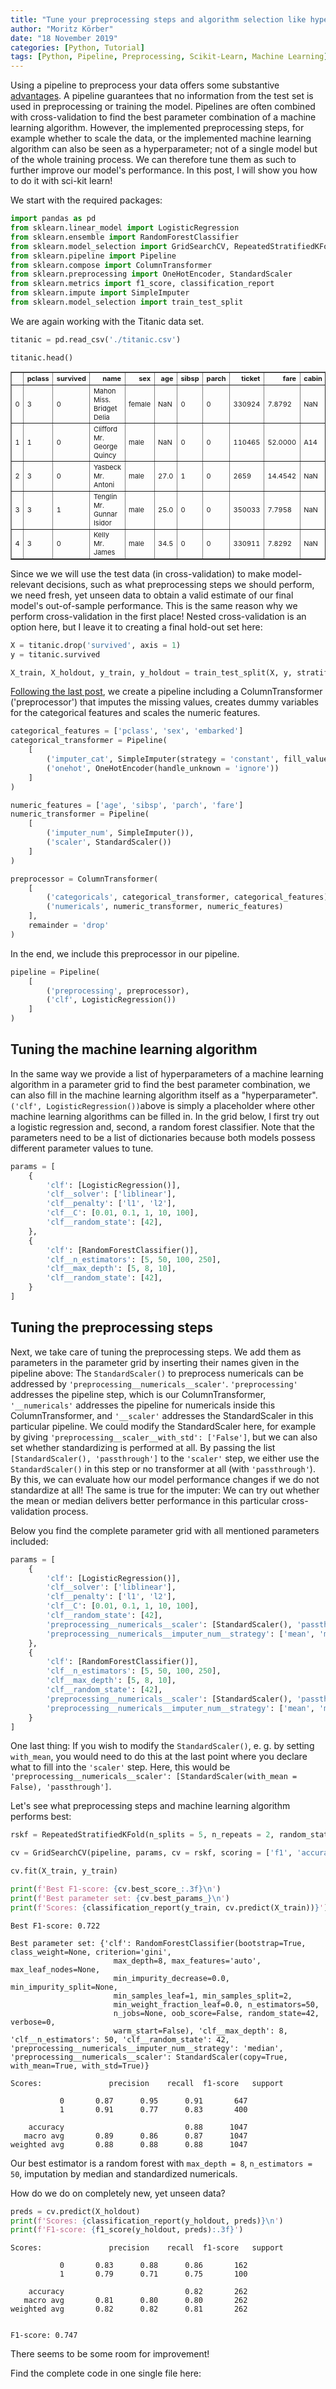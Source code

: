 ```yaml
---
title: "Tune your preprocessing steps and algorithm selection like hyperparameters"
author: "Moritz Körber"
date: "18 November 2019"
categories: [Python, Tutorial]
tags: [Python, Pipeline, Preprocessing, Scikit-Learn, Machine Learning]
---
```


Using a pipeline to preprocess your data offers some substantive [advantages](https://moritzkoerber.github.io/python/tutorial/2019/10/11/blogpost/). A pipeline guarantees that no information from the test set is used in preprocessing or training the model. Pipelines are often combined with cross-validation to find the best parameter combination of a machine learning algorithm. However, the implemented preprocessing steps, for example whether to scale the data, or the implemented machine learning algorithm can also be seen as a hyperparameter; not of a single model but of the whole training process. We can therefore tune them as such to further improve our model's performance. In this post, I will show you how to do it with sci-kit learn!

We start with the required packages:


```python
import pandas as pd
from sklearn.linear_model import LogisticRegression
from sklearn.ensemble import RandomForestClassifier
from sklearn.model_selection import GridSearchCV, RepeatedStratifiedKFold
from sklearn.pipeline import Pipeline
from sklearn.compose import ColumnTransformer
from sklearn.preprocessing import OneHotEncoder, StandardScaler
from sklearn.metrics import f1_score, classification_report
from sklearn.impute import SimpleImputer
from sklearn.model_selection import train_test_split
```

We are again working with the Titanic data set.


```python
titanic = pd.read_csv('./titanic.csv')

titanic.head()
```




<div>
<style scoped>
    .dataframe tbody tr th:only-of-type {
        vertical-align: middle;
    }

    .dataframe tbody tr th {
        vertical-align: top;
    }

    .dataframe thead th {
        text-align: right;
    }
</style>
<table border="1" class="dataframe" style="font-size: 11">
  <thead>
    <tr style="text-align: right">
      <th></th>
      <th>pclass</th>
      <th>survived</th>
      <th>name</th>
      <th>sex</th>
      <th>age</th>
      <th>sibsp</th>
      <th>parch</th>
      <th>ticket</th>
      <th>fare</th>
      <th>cabin</th>
      <th>embarked</th>
      <th>boat</th>
      <th>body</th>
      <th>home.dest</th>
    </tr>
  </thead>
  <tbody>
    <tr>
      <td>0</td>
      <td>3</td>
      <td>0</td>
      <td>Mahon Miss. Bridget Delia</td>
      <td>female</td>
      <td>NaN</td>
      <td>0</td>
      <td>0</td>
      <td>330924</td>
      <td>7.8792</td>
      <td>NaN</td>
      <td>Q</td>
      <td>NaN</td>
      <td>NaN</td>
      <td>NaN</td>
    </tr>
    <tr>
      <td>1</td>
      <td>1</td>
      <td>0</td>
      <td>Clifford Mr. George Quincy</td>
      <td>male</td>
      <td>NaN</td>
      <td>0</td>
      <td>0</td>
      <td>110465</td>
      <td>52.0000</td>
      <td>A14</td>
      <td>S</td>
      <td>NaN</td>
      <td>NaN</td>
      <td>Stoughton MA</td>
    </tr>
    <tr>
      <td>2</td>
      <td>3</td>
      <td>0</td>
      <td>Yasbeck Mr. Antoni</td>
      <td>male</td>
      <td>27.0</td>
      <td>1</td>
      <td>0</td>
      <td>2659</td>
      <td>14.4542</td>
      <td>NaN</td>
      <td>C</td>
      <td>C</td>
      <td>NaN</td>
      <td>NaN</td>
    </tr>
    <tr>
      <td>3</td>
      <td>3</td>
      <td>1</td>
      <td>Tenglin Mr. Gunnar Isidor</td>
      <td>male</td>
      <td>25.0</td>
      <td>0</td>
      <td>0</td>
      <td>350033</td>
      <td>7.7958</td>
      <td>NaN</td>
      <td>S</td>
      <td>13 15</td>
      <td>NaN</td>
      <td>NaN</td>
    </tr>
    <tr>
      <td>4</td>
      <td>3</td>
      <td>0</td>
      <td>Kelly Mr. James</td>
      <td>male</td>
      <td>34.5</td>
      <td>0</td>
      <td>0</td>
      <td>330911</td>
      <td>7.8292</td>
      <td>NaN</td>
      <td>Q</td>
      <td>NaN</td>
      <td>70.0</td>
      <td>NaN</td>
    </tr>
  </tbody>
</table>
</div>



Since we we will use the test data (in cross-validation) to make model-relevant decisions, such as what preprocessing steps we should perform, we need fresh, yet unseen data to obtain a valid estimate of our final model's out-of-sample performance. This is the same reason why we perform cross-validation in the first place! Nested cross-validation is an option here, but I leave it to creating a final hold-out set here:


```python
X = titanic.drop('survived', axis = 1)
y = titanic.survived

X_train, X_holdout, y_train, y_holdout = train_test_split(X, y, stratify = y, test_size = 0.2, random_state = 42)
```

[Following the last post](https://moritzkoerber.github.io/python/tutorial/2019/10/11/blogpost/), we create a pipeline including a ColumnTransformer ('preprocessor') that imputes the missing values, creates dummy variables for the categorical features and scales the numeric features.


```python
categorical_features = ['pclass', 'sex', 'embarked']
categorical_transformer = Pipeline(
    [
        ('imputer_cat', SimpleImputer(strategy = 'constant', fill_value = 'missing')),
        ('onehot', OneHotEncoder(handle_unknown = 'ignore'))
    ]
)

numeric_features = ['age', 'sibsp', 'parch', 'fare']
numeric_transformer = Pipeline(
    [
        ('imputer_num', SimpleImputer()),
        ('scaler', StandardScaler())
    ]
)

preprocessor = ColumnTransformer(
    [
        ('categoricals', categorical_transformer, categorical_features),
        ('numericals', numeric_transformer, numeric_features)
    ],
    remainder = 'drop'
)
```

In the end, we include this preprocessor in our pipeline.


```python
pipeline = Pipeline(
    [
        ('preprocessing', preprocessor),
        ('clf', LogisticRegression())
    ]
)
```

## Tuning the machine learning algorithm

In the same way we provide a list of hyperparameters of a machine learning algorithm in a parameter grid to find the best parameter combination, we can also fill in the machine learning algorithm itself as a "hyperparameter". `('clf', LogisticRegression())`above is simply a placeholder where other machine learning algorithms can be filled in. In the grid below, I first try out a logistic regression and, second, a random forest classifier. Note that the parameters need to be a list of dictionaries because both models possess different parameter values to tune.


```python
params = [
    {
        'clf': [LogisticRegression()],
        'clf__solver': ['liblinear'],
        'clf__penalty': ['l1', 'l2'],
        'clf__C': [0.01, 0.1, 1, 10, 100],
        'clf__random_state': [42],
    },
    {
        'clf': [RandomForestClassifier()],
        'clf__n_estimators': [5, 50, 100, 250],
        'clf__max_depth': [5, 8, 10],
        'clf__random_state': [42],
    }
]
```

## Tuning the preprocessing steps

Next, we take care of tuning the preprocessing steps. We add them as parameters in the parameter grid by inserting their names given in the pipeline above: The `StandardScaler()` to preprocess numericals can be addressed by `'preprocessing__numericals__scaler'`. `'preprocessing'` addresses the pipeline step, which is our ColumnTransformer, `'__numericals'` addresses the pipeline for numericals inside this ColumnTransformer, and `'__scaler'` addresses the StandardScaler in this particular pipeline. We could modify the StandardScaler here, for example by giving `'preprocessing__scaler__with_std': ['False']`, but we can also set whether standardizing is performed at all. By passing the list `[StandardScaler(), 'passthrough']` to the `'scaler'` step, we either use the `StandardScaler()` in this step or no transformer at all (with `'passthrough'`). By this, we can evaluate how our model performance changes if we do not standardize at all! The same is true for the imputer: We can try out whether the mean or median delivers better performance in this particular cross-validation process.

Below you find the complete parameter grid with all mentioned parameters included:


```python
params = [
    {
        'clf': [LogisticRegression()],
        'clf__solver': ['liblinear'],
        'clf__penalty': ['l1', 'l2'],
        'clf__C': [0.01, 0.1, 1, 10, 100],
        'clf__random_state': [42],
        'preprocessing__numericals__scaler': [StandardScaler(), 'passthrough'],
        'preprocessing__numericals__imputer_num__strategy': ['mean', 'median']
    },
    {
        'clf': [RandomForestClassifier()],
        'clf__n_estimators': [5, 50, 100, 250],
        'clf__max_depth': [5, 8, 10],
        'clf__random_state': [42],
        'preprocessing__numericals__scaler': [StandardScaler(), 'passthrough'],
        'preprocessing__numericals__imputer_num__strategy': ['mean', 'median']
    }
]
```

One last thing: If you wish to modify the `StandardScaler()`, e. g. by setting `with_mean`, you would need to do this at the last point where you declare what to fill into the `'scaler'` step. Here, this would be `'preprocessing__numericals__scaler': [StandardScaler(with_mean = False), 'passthrough']`.

Let's see what preprocessing steps and machine learning algorithm performs best:


```python
rskf = RepeatedStratifiedKFold(n_splits = 5, n_repeats = 2, random_state = 42)

cv = GridSearchCV(pipeline, params, cv = rskf, scoring = ['f1', 'accuracy'], refit = 'f1', n_jobs = -1)

cv.fit(X_train, y_train)

print(f'Best F1-score: {cv.best_score_:.3f}\n')
print(f'Best parameter set: {cv.best_params_}\n')
print(f'Scores: {classification_report(y_train, cv.predict(X_train))}')
```

    Best F1-score: 0.722

    Best parameter set: {'clf': RandomForestClassifier(bootstrap=True, class_weight=None, criterion='gini',
                           max_depth=8, max_features='auto', max_leaf_nodes=None,
                           min_impurity_decrease=0.0, min_impurity_split=None,
                           min_samples_leaf=1, min_samples_split=2,
                           min_weight_fraction_leaf=0.0, n_estimators=50,
                           n_jobs=None, oob_score=False, random_state=42, verbose=0,
                           warm_start=False), 'clf__max_depth': 8, 'clf__n_estimators': 50, 'clf__random_state': 42, 'preprocessing__numericals__imputer_num__strategy': 'median', 'preprocessing__numericals__scaler': StandardScaler(copy=True, with_mean=True, with_std=True)}

    Scores:               precision    recall  f1-score   support

               0       0.87      0.95      0.91       647
               1       0.91      0.77      0.83       400

        accuracy                           0.88      1047
       macro avg       0.89      0.86      0.87      1047
    weighted avg       0.88      0.88      0.88      1047



Our best estimator is a random forest with `max_depth = 8`, `n_estimators = 50`, imputation by median and standardized numericals.

How do we do on completely new, yet unseen data?


```python
preds = cv.predict(X_holdout)
print(f'Scores: {classification_report(y_holdout, preds)}\n')
print(f'F1-score: {f1_score(y_holdout, preds):.3f}')
```

    Scores:               precision    recall  f1-score   support

               0       0.83      0.88      0.86       162
               1       0.79      0.71      0.75       100

        accuracy                           0.82       262
       macro avg       0.81      0.80      0.80       262
    weighted avg       0.82      0.82      0.81       262


    F1-score: 0.747


There seems to be some room for improvement!

Find the complete code in one single file here:

<script src="https://gist.github.com/moritzkoerber/e749ae55b6ac95b71a6956bd967856eb.js"></script>
